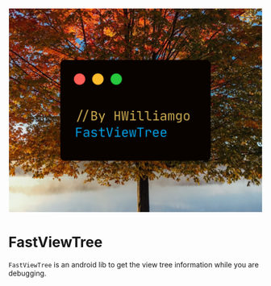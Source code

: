 ![carbon](README.assets/carbon.png)

# FastViewTree

`FastViewTree` is an android lib to get the view tree information while you are debugging.